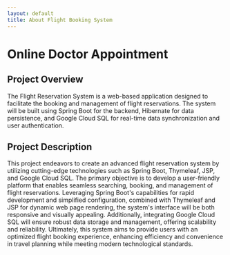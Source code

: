 ```yaml
---
layout: default
title: About Flight Booking System
---
```

# Online Doctor Appointment

## Project Overview
The Flight Reservation System is a web-based application designed to facilitate the booking and management of flight reservations. The system will be built using Spring Boot for the backend, Hibernate for data persistence, and Google Cloud SQL for real-time data synchronization and user authentication.



## Project Description
This project endeavors to create an advanced flight reservation system by utilizing cutting-edge technologies such as Spring Boot, Thymeleaf, JSP, and Google Cloud SQL. The primary objective is to develop a user-friendly platform that enables seamless searching, booking, and management of flight reservations. Leveraging Spring Boot's capabilities for rapid development and simplified configuration, combined with Thymeleaf and JSP for dynamic web page rendering, the system's interface will be both responsive and visually appealing. Additionally, integrating Google Cloud SQL will ensure robust data storage and management, offering scalability and reliability. Ultimately, this system aims to provide users with an optimized flight booking experience, enhancing efficiency and convenience in travel planning while meeting modern technological standards.
